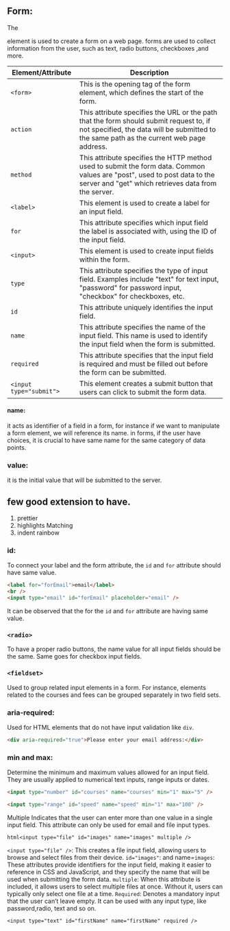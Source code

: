 ## Form:

The <form> element is used to create a form on a web page.
forms are used to collect information from the user, such as text, radio buttons, checkboxes ,and more.

| Element/Attribute       | Description                                                                                                                                                                         |
| ----------------------- | ----------------------------------------------------------------------------------------------------------------------------------------------------------------------------------- |
| `<form>`                | This is the opening tag of the form element, which defines the start of the form.                                                                                                   |
| `action`                | This attribute specifies the URL or the path that the form should submit request to, if not specified, the data will be submitted to the same path as the current web page address. |
| `method`                | This attribute specifies the HTTP method used to submit the form data. Common values are "post", used to post data to the server and "get" which retrieves data from the server.    |
| `<label>`               | This element is used to create a label for an input field.                                                                                                                          |
| `for`                   | This attribute specifies which input field the label is associated with, using the ID of the input field.                                                                           |
| `<input>`               | This element is used to create input fields within the form.                                                                                                                        |
| `type`                  | This attribute specifies the type of input field. Examples include "text" for text input, "password" for password input, "checkbox" for checkboxes, etc.                            |
| `id`                    | This attribute uniquely identifies the input field.                                                                                                                                 |
| `name`                  | This attribute specifies the name of the input field. This name is used to identify the input field when the form is submitted.                                                     |
| `required`              | This attribute specifies that the input field is required and must be filled out before the form can be submitted.                                                                  |
| `<input type="submit">` | This element creates a submit button that users can click to submit the form data.                                                                                                  |

#### name:

it acts as identifier of a field in a form, for instance if we want to manipulate a form element, we will reference its name.
in forms, if the user have choices, it is crucial to have same name for the same category of data points.

### value:

it is the initial value that will be submitted to the server.

## few good extension to have.

1. prettier
2. highlights Matching
3. indent rainbow

### id:

To connect your label and the form attribute, the `id` and `for` attribute should have same value.

```html
<label for="forEmail">email</label>
<br />
<input type="email" id="forEmail" placeholder="email" />
```

It can be observed that the for the `id` and `for` attribute are having same value.

### `<radio>`

To have a proper radio buttons, the name value for all input fields should be the same.
Same goes for checkbox input fields.

### `<fieldset>`

Used to group related input elements in a form. For instance, elements related to the courses and fees can be grouped separately in two field sets.

### aria-required:

Used for HTML elements that do not have input validation like `div`.

```html
<div aria-required="true">Please enter your email address:</div>
```

### min and max:

Determine the minimum and maximum values allowed for an input field. They are usually applied to numerical text inputs, range inputs or dates.

```html
<input type="number" id="courses" name="courses" min="1" max="5" />

<input type="range" id="speed" name="speed" min="1" max="100" />
```

Multiple
Indicates that the user can enter more than one value in a single input field.
This attribute can only be used for email and file input types.

`html<input type="file" id="images" name="images" multiple />`

`<input type="file" />`: This creates a file input field, allowing users to
browse and select files from their device.
`id="images"`: and name=`images`:
These attributes provide identifiers for the input field, making it easier to
reference in CSS and JavaScript, and they specify the name that will be used
when submitting the form data.
`multiple`: When this attribute is included, it
allows users to select multiple files at once. Without it, users can typically
only select one file at a time.
`Required`: Denotes a mandatory input that the user can’t leave empty.
It can be used with any input type, like password,radio, text and so on.

`<input type="text" id="firstName" name="firstName" required />`
